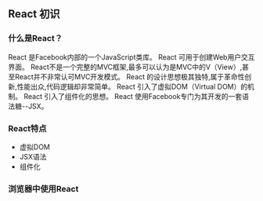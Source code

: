 ## React 初识
### 什么是React？
React 是Facebook内部的一个JavaScript类库。
React 可用于创建Web用户交互界面。
React不是一个完整的MVC框架,最多可以认为是MVC中的V（View）,甚至React并不非常认可MVC开发模式。
React 的设计思想极其独特,属于革命性创新,性能出众,代码逻辑却非常简单。
React 引入了虚拟DOM（Virtual DOM）的机制。
React 引入了组件化的思想。
React 使用Facebook专门为其开发的一套语法糖--JSX。 
### React特点
-   虚拟DOM
-   JSX语法
-   组件化
### 浏览器中使用React

